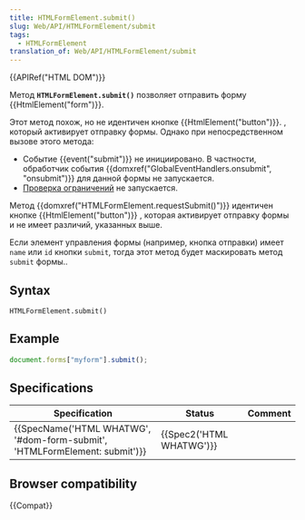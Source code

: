 ```yaml
---
title: HTMLFormElement.submit()
slug: Web/API/HTMLFormElement/submit
tags:
  - HTMLFormElement
translation_of: Web/API/HTMLFormElement/submit
---
```

{{APIRef("HTML DOM")}}

Метод **`HTMLFormElement.submit()`** позволяет отправить форму {{HtmlElement("form")}}.

Этот метод похож, но не идентичен кнопке {{HtmlElement("button")}}. , который активирует отправку формы. Однако при непосредственном вызове этого метода:

- Событие {{event("submit")}} не инициировано. В частности, обработчик события {{domxref("GlobalEventHandlers.onsubmit", "onsubmit")}} для данной формы не запускается.
- [Проверка ограничений](/ru/docs/Web/Guide/HTML/HTML5/Constraint_validation) не запускается.

Метод {{domxref("HTMLFormElement.requestSubmit()")}} идентичен кнопке {{HtmlElement("button")}} , которая активирует отправку формы и не имеет различий, указанных выше.

Если элемент управления формы (например, кнопка отправки) имеет `name` или `id` кнопки `submit`, тогда этот метод будет маскировать метод `submit` формы..

## Syntax

```
HTMLFormElement.submit()
```

## Example

```js
document.forms["myform"].submit();
```

## Specifications

| Specification                                                                                        | Status                           | Comment |
| ---------------------------------------------------------------------------------------------------- | -------------------------------- | ------- |
| {{SpecName('HTML WHATWG', '#dom-form-submit', 'HTMLFormElement: submit')}} | {{Spec2('HTML WHATWG')}} |         |

## Browser compatibility

{{Compat}}
